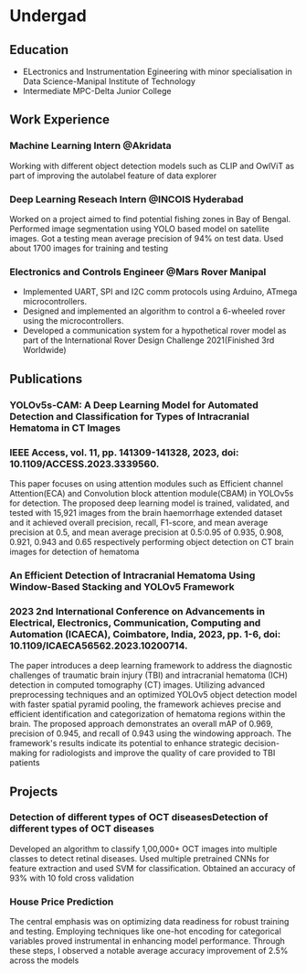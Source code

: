 # Undergad 
## Education 
  * ELectronics and Instrumentation Egineering with minor specialisation in Data Science-Manipal Institute of Technology
  * Intermediate MPC-Delta Junior College


## Work Experience
### Machine Learning Intern @Akridata
Working with different object detection models such as CLIP and OwlViT as part of improving the autolabel feature of data explorer 
### Deep Learning Reseach Intern @INCOIS Hyderabad
Worked on a project aimed to find potential fishing zones in Bay of Bengal. Performed image segmentation using YOLO based model on satellite    images. Got a testing mean average precision of 94% on test data. Used about 1700 images for training and testing
### Electronics and Controls Engineer @Mars Rover Manipal
 * Implemented UART, SPI and I2C comm protocols using Arduino, ATmega microcontrollers.
 * Designed and implemented an algorithm to control a 6-wheeled rover using the microcontrollers.
 * Developed a communication system for a hypothetical rover model as part of the International Rover Design Challenge 2021(Finished  3rd Worldwide)

## Publications
### YOLOv5s-CAM: A Deep Learning Model for Automated Detection and Classification for Types of Intracranial Hematoma in CT Images
### IEEE Access, vol. 11, pp. 141309-141328, 2023, doi: 10.1109/ACCESS.2023.3339560.
This paper focuses on using attention modules such as Efficient channel Attention(ECA) and Convolution block attention module(CBAM) in YOLOv5s for detection. The proposed deep learning model is trained, validated, and tested with 15,921 images from the brain haemorrhage extended dataset and it achieved overall precision, recall, F1-score, and mean average precision at 0.5, and mean average precision at 0.5:0.95 of 0.935, 0.908, 0.921, 0.943 and 0.65 respectively performing object detection on CT brain images for detection of hematoma
### An Efficient Detection of Intracranial Hematoma Using Window-Based Stacking and YOLOv5 Framework 
### 2023 2nd International Conference on Advancements in Electrical, Electronics, Communication, Computing and Automation (ICAECA), Coimbatore, India, 2023, pp. 1-6, doi: 10.1109/ICAECA56562.2023.10200714.
The paper introduces a deep learning framework to address the diagnostic challenges of traumatic brain injury (TBI) and intracranial hematoma (ICH) detection in computed tomography (CT) images. Utilizing advanced preprocessing techniques and an optimized YOLOv5 object detection model with faster spatial pyramid pooling, the framework achieves precise and efficient identification and categorization of hematoma regions within the brain. The proposed approach demonstrates an overall mAP of 0.969, precision of 0.945, and recall of 0.943 using the windowing approach. The framework's results indicate its potential to enhance strategic decision-making for radiologists and improve the quality of care provided to TBI patients

## Projects
### Detection of different types of OCT diseasesDetection of different types of OCT diseases
Developed an algorithm to classify 1,00,000+ OCT images into multiple classes to detect retinal diseases. Used multiple pretrained CNNs for feature extraction and used SVM for classification. Obtained an accuracy of 93% with 10 fold cross validation
### House Price Prediction
The central emphasis was on optimizing data readiness for robust
training and testing. Employing techniques like one-hot encoding for
categorical variables proved instrumental in enhancing model
performance. Through these steps, I observed a notable average
accuracy improvement of 2.5% across the models
